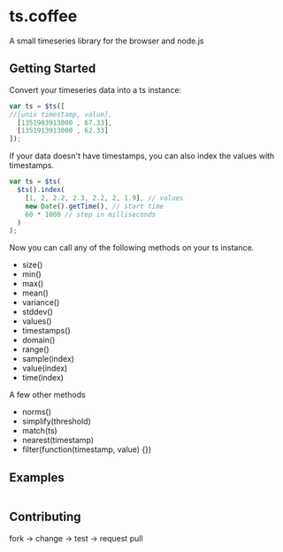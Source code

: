 ts.coffee
=========

A small timeseries library for the browser and node.js

Getting Started
---------------

Convert your timeseries data into a ts instance:

```js
var ts = $ts([
//[unix timestamp, value],
  [1351903913000 , 67.33],
  [1351913913000 , 62.33]
]);
```

If your data doesn't have timestamps, you can also index
the values with timestamps.

```js
var ts = $ts(
  $ts().index(
    [1, 2, 2.2, 2.3, 2.2, 2, 1.9], // values
    new Date().getTime(), // start time
    60 * 1000 // step in milliseconds
  )
);
```

Now you can call any of the following methods on your ts instance.

* size()
* min()
* max()
* mean()
* variance()
* stddev()
* values()
* timestamps()
* domain()
* range()
* sample(index)
* value(index)
* time(index)

A few other methods

* norms()
* simplify(threshold)
* match(ts)
* nearest(timestamp)
* filter(function(timestamp, value) {})

Examples
--------

```js
```

Contributing
------------

fork -> change -> test -> request pull

